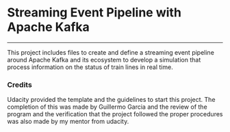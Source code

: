 # Streaming Event Pipeline with Apache Kafka
***
This project includes files to create and define a streaming event pipeline around Apache Kafka and its ecosystem to develop a simulation that process information on the status of train lines in real time.

### Credits
Udacity provided the template and the guidelines to start this project.
The completion of this was made by Guillermo Garcia and the review of the program and the verification that the project followed the proper procedures was also made by my mentor from udacity.